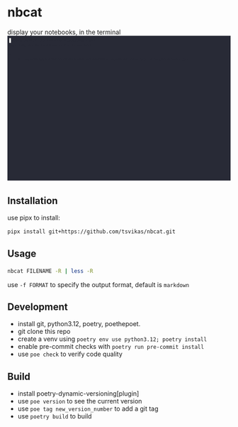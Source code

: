 # nbcat

display your notebooks, in the terminal ![Demo](assets/DEMO.gif)

## Installation

use pipx to install:

```bash
pipx install git+https://github.com/tsvikas/nbcat.git
```

## Usage

```bash
nbcat FILENAME -R | less -R
```

use `-f FORMAT` to specify the output format, default is `markdown`

## Development

- install git, python3.12, poetry, poethepoet.
- git clone this repo
- create a venv using `poetry env use python3.12; poetry install`
- enable pre-commit checks with `poetry run pre-commit install`
- use `poe check` to verify code quality

## Build

- install poetry-dynamic-versioning[plugin]
- use `poe version` to see the current version
- use `poe tag new_version_number` to add a git tag
- use `poetry build` to build
